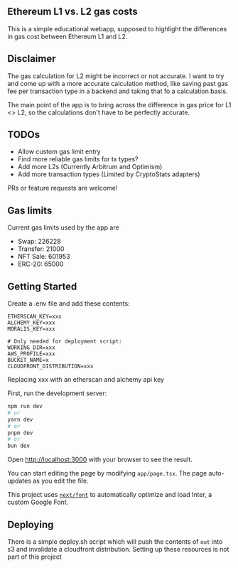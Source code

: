 ## Ethereum L1 vs. L2 gas costs

This is a simple educational webapp, supposed to highlight the differences in gas cost between Ethereum L1 and L2.

## Disclaimer

The gas calculation for L2 might be incorrect or not accurate. I want to try and come up with a more
accurate calculation method, like saving past gas fee per transaction type in a backend and taking that fo
a calculation basis.

The main point of the app is to bring across the difference in gas price for L1 <> L2, so the calculations don't have to
be perfectly accurate.

## TODOs

- Allow custom gas limit entry
- Find more reliable gas limits for tx types?
- Add more L2s (Currently Arbitrum and Optimism)
- Add more transaction types (Limited by CryptoStats adapters)

PRs or feature requests are welcome!

## Gas limits

Current gas limits used by the app are

- Swap: 226228
- Transfer: 21000
- NFT Sale: 601953
- ERC-20: 65000


## Getting Started

Create a .env file and add these contents:

```
ETHERSCAN_KEY=xxx
ALCHEMY_KEY=xxx
MORALIS_KEY=xxx

# Only needed for deployment script:
WORKING_DIR=xxx
AWS_PROFILE=xxx
BUCKET_NAME=x
CLOUDFRONT_DISTRIBUTION=xxx
```

Replacing xxx with an etherscan and alchemy api key

First, run the development server:

```bash
npm run dev
# or
yarn dev
# or
pnpm dev
# or
bun dev
```

Open [http://localhost:3000](http://localhost:3000) with your browser to see the result.

You can start editing the page by modifying `app/page.tsx`. The page auto-updates as you edit the file.

This project uses [`next/font`](https://nextjs.org/docs/basic-features/font-optimization) to automatically optimize and load Inter, a custom Google Font.

## Deploying

There is a simple deploy.sh script which will push the contents of `out` into s3 and invalidate a cloudfront distribution.
Setting up these resources is not part of this project
